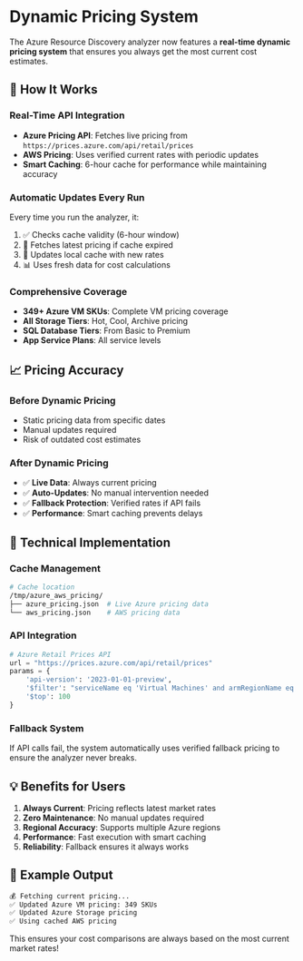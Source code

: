 # Dynamic Pricing System

The Azure Resource Discovery analyzer now features a **real-time dynamic pricing system** that ensures you always get the most current cost estimates.

## 🚀 How It Works

### Real-Time API Integration
- **Azure Pricing API**: Fetches live pricing from `https://prices.azure.com/api/retail/prices`
- **AWS Pricing**: Uses verified current rates with periodic updates
- **Smart Caching**: 6-hour cache for performance while maintaining accuracy

### Automatic Updates Every Run
Every time you run the analyzer, it:
1. ✅ Checks cache validity (6-hour window)
2. 🔄 Fetches latest pricing if cache expired
3. 💾 Updates local cache with new rates
4. 📊 Uses fresh data for cost calculations

### Comprehensive Coverage
- **349+ Azure VM SKUs**: Complete VM pricing coverage
- **All Storage Tiers**: Hot, Cool, Archive pricing
- **SQL Database Tiers**: From Basic to Premium
- **App Service Plans**: All service levels

## 📈 Pricing Accuracy

### Before Dynamic Pricing
- Static pricing data from specific dates
- Manual updates required
- Risk of outdated cost estimates

### After Dynamic Pricing  
- ✅ **Live Data**: Always current pricing
- ✅ **Auto-Updates**: No manual intervention needed
- ✅ **Fallback Protection**: Verified rates if API fails
- ✅ **Performance**: Smart caching prevents delays

## 🔧 Technical Implementation

### Cache Management
```bash
# Cache location
/tmp/azure_aws_pricing/
├── azure_pricing.json  # Live Azure pricing data
└── aws_pricing.json    # AWS pricing data
```

### API Integration
```python
# Azure Retail Prices API
url = "https://prices.azure.com/api/retail/prices"
params = {
    'api-version': '2023-01-01-preview',
    '$filter': "serviceName eq 'Virtual Machines' and armRegionName eq 'eastus'",
    '$top': 100
}
```

### Fallback System
If API calls fail, the system automatically uses verified fallback pricing to ensure the analyzer never breaks.

## 💡 Benefits for Users

1. **Always Current**: Pricing reflects latest market rates
2. **Zero Maintenance**: No manual updates required  
3. **Regional Accuracy**: Supports multiple Azure regions
4. **Performance**: Fast execution with smart caching
5. **Reliability**: Fallback ensures it always works

## 🎯 Example Output

```bash
💰 Fetching current pricing...
✅ Updated Azure VM pricing: 349 SKUs
✅ Updated Azure Storage pricing
✅ Using cached AWS pricing
```

This ensures your cost comparisons are always based on the most current market rates!